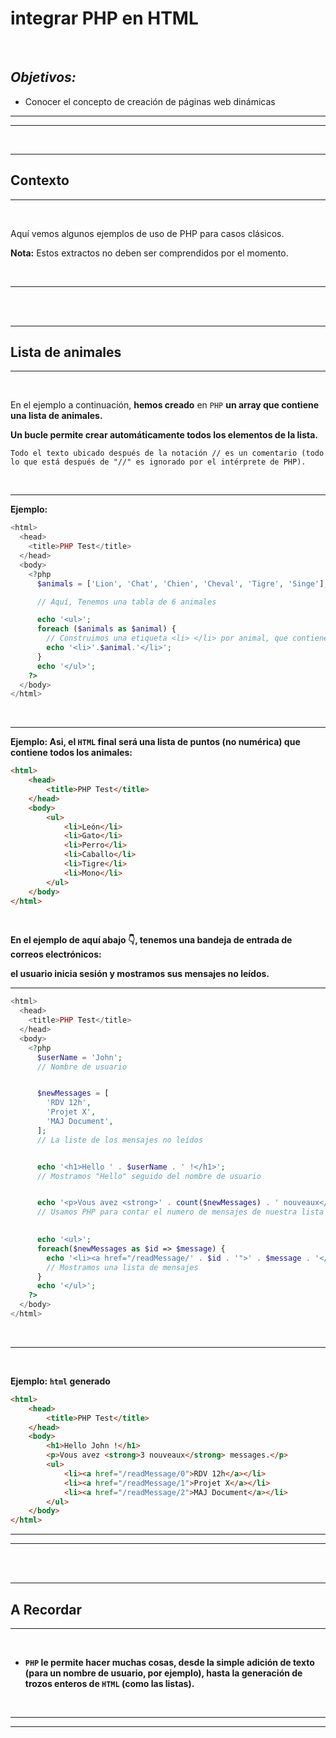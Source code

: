 # **integrar PHP en HTML**

<br>

## **_Objetivos:_**

- Conocer el concepto de creación de páginas web dinámicas

---

---

<br>

---

## **Contexto**

---

<br>

Aquí vemos algunos ejemplos de uso de PHP para casos clásicos.

**Nota:** Estos extractos no deben ser comprendidos por el momento.

<br>

---

<br>
<br>

---

## **Lista de animales**

---

<br>

En el ejemplo a continuación, **hemos creado** en `PHP` **un array que contiene una lista de animales.**

**Un bucle permite crear automáticamente todos los elementos de la lista.**

```
Todo el texto ubicado después de la notación // es un comentario (todo lo que está después de "//" es ignorado por el intérprete de PHP).
```

<br>

---

**Ejemplo:**

```php
<html>
  <head>
    <title>PHP Test</title>
  </head>
  <body>
    <?php
      $animals = ['Lion', 'Chat', 'Chien', 'Cheval', 'Tigre', 'Singe'];

      // Aquí, Tenemos una tabla de 6 animales

      echo '<ul>';
      foreach ($animals as $animal) { 
        // Construimos una etiqueta <li> </li> por animal, que contiene su nombre
        echo '<li>'.$animal.'</li>';
      }
      echo '</ul>';
    ?>
  </body>
</html>
```

<br>

---

**Ejemplo: Asi, el `HTML` final será una lista de puntos (no numérica) que contiene todos los animales:**

```html
<html>
    <head>
        <title>PHP Test</title>
    </head>
    <body>
        <ul>
            <li>León</li>
            <li>Gato</li>
            <li>Perro</li>
            <li>Caballo</li>
            <li>Tigre</li>
            <li>Mono</li>
        </ul>
    </body>
</html>
```

<br>

**En el ejemplo de aquí abajo 👇, tenemos una bandeja de entrada de correos electrónicos:**

**el usuario inicia sesión y mostramos sus mensajes no leídos.**

---

```php
<html>
  <head>
    <title>PHP Test</title>
  </head>
  <body>
    <?php
      $userName = 'John';
      // Nombre de usuario


      $newMessages = [
        'RDV 12h', 
        'Projet X', 
        'MAJ Document',
      ];
      // La liste de los mensajes no leídos


      echo '<h1>Hello ' . $userName . ' !</h1>';
      // Mostramos "Hello" seguido del nombre de usuario


      echo '<p>Vous avez <strong>' . count($newMessages) . ' nouveaux</strong> messages . </p>';
      // Usamos PHP para contar el numero de mensajes de nuestra lista de mensajes

      
      echo '<ul>';
      foreach($newMessages as $id => $message) {
        echo '<li><a href="/readMessage/' . $id . '">' . $message . '</a></li>';
        // Mostramos una lista de mensajes
      }
      echo '</ul>';
    ?>
  </body>
</html>
```

<br>

---

<br>

**Ejemplo: `html` generado**

```html
<html>
    <head>
        <title>PHP Test</title>
    </head>
    <body>
        <h1>Hello John !</h1>
        <p>Vous avez <strong>3 nouveaux</strong> messages.</p>
        <ul>
            <li><a href="/readMessage/0">RDV 12h</a></li>
            <li><a href="/readMessage/1">Projet X</a></li>
            <li><a href="/readMessage/2">MAJ Document</a></li>
        </ul>
    </body>
</html>
```

---

---

<br>
<br>

---

## **A Recordar**

---

<br>

- **`PHP` le permite hacer muchas cosas, desde la simple adición de texto (para un nombre de usuario, por ejemplo), hasta la generación de trozos enteros de `HTML` (como las listas).**

<br>

---

---
